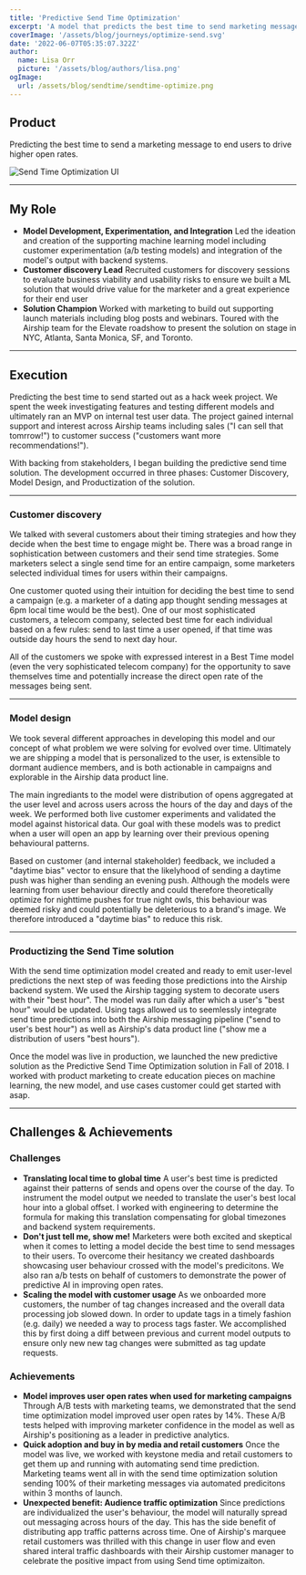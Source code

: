 ```yaml
---
title: 'Predictive Send Time Optimization'
excerpt: 'A model that predicts the best time to send marketing messages to end users'
coverImage: '/assets/blog/journeys/optimize-send.svg'
date: '2022-06-07T05:35:07.322Z'
author:
  name: Lisa Orr
  picture: '/assets/blog/authors/lisa.png'
ogImage:
  url: /assets/blog/sendtime/sendtime-optimize.png
---
```


## Product

Predicting the best time to send a marketing message to end users to drive higher open rates.
 
![Send Time Optimization UI](/assets/blog/sendtime/sendtimecover.png)

 ---

## My Role

* **Model Development, Experimentation, and Integration** Led the ideation and creation of the supporting machine learning model including customer experimentation (a/b testing models) and integration of the model's output with backend systems.
* **Customer discovery Lead** Recruited customers for discovery sessions to evaluate business viability and usability risks to ensure we built a ML solution that would drive value for the marketer and a great experience for their end user
* **Solution Champion** Worked with marketing to build out supporting launch materials including blog posts and webinars. Toured with the Airship team for the Elevate roadshow to present the solution on stage in NYC, Atlanta, Santa Monica, SF, and Toronto. 

---

## Execution

Predicting the best time to send started out as a hack week project. We spent the week investigating features and testing different models and ultimately ran an MVP on internal test user data. The project gained internal support and interest across Airship teams including sales ("I can sell that tomrrow!") to customer success ("customers want more recommendations!").

With backing from stakeholders, I began building the predictive send time solution. The development occurred in three phases: Customer Discovery, Model Design, and Productization of the solution.  

---

### Customer discovery 
We talked with several customers about their timing strategies and how they decide when the best time to engage might be. There was a broad range in sophistication between customers and their send time strategies. Some marketers select a single send time for an entire campaign, some marketers selected individual times for users within their campaigns.

One customer quoted using their intuition for deciding the best time to send a campaign (e.g. a marketer of a dating app thought sending messages at 6pm local time would be the best). One of our most sophisticated customers, a telecom company, selected best time for each individual based on a few rules: send to last time a user opened, if that time was outside day hours the send to next day hour.

All of the customers we spoke with expressed interest in a Best Time model (even the very sophisticated telecom company) for the opportunity to save themselves time and potentially increase the direct open rate of the messages being sent.

---

### Model design


We took several different approaches in developing this model and our concept of what problem we were solving for evolved over time. Ultimately we are shipping a model that is personalized to the user, is extensible to dormant audience members, and is both actionable in campaigns and explorable in the Airship data product line. 

The main ingrediants to the model were distribution of opens aggregated at the user level and across users across the hours of the day and days of the week. We performed both live customer experiments and validated the model against historical data. Our goal with these models was to predict when a user will open an app by learning over their previous opening behavioural patterns.

Based on customer (and internal stakeholder) feedback, we included a "daytime bias" vector to ensure that the likelyhood of sending a daytime push was higher than sending an evening push. Although the models were learning from user behaviour directly and could therefore theoretically optimize for nighttime pushes for true night owls, this behaviour was deemed risky and could potentially be deleterious to a brand's image. We therefore introduced a "daytime bias" to reduce this risk.

---

### Productizing the Send Time solution

With the send time optimization model created and ready to emit user-level predictions the next step of was feeding those predictions into the Airship backend system. We used the Airship tagging system to decorate users with their "best hour". The model was run daily after which a user's "best hour" would be updated. Using tags allowed us to seemlessly integrate send time predictions into both the Airship messaging pipeline ("send to user's best hour") as well as Airship's data product line ("show me a distribution of users "best hours"). 

Once the model was live in production, we launched the new predictive solution as the Predictive Send Time Optimization solution in Fall of 2018. I worked with product marketing to create education pieces on machine learning, the new model, and use cases customer could get started with asap. 

---

## Challenges & Achievements

### Challenges
* **Translating local time to global time** A user's best time is predicted against their patterns of sends and opens over the course of the day. To instrument the model output we needed to translate the user's best local hour into a global offset. I worked with engineering to determine the formula for making this translation compensating for global timezones and backend system requirements. 
* **Don't just tell me, show me!** Marketers were both excited and skeptical when it comes to letting a model decide the best time to send messages to their users. To overcome their hesitancy we created dashboards showcasing user behaviour crossed with the model's predicitons. We also ran a/b tests on behalf of customers to demonstrate the power of predictive AI in improving open rates. 
* **Scaling the model with customer usage** As we onboarded more customers, the number of tag changes increased and the overall data processing job slowed down. In order to update tags in a timely fashion (e.g. daily) we needed a way to process tags faster. We accomplished this by first doing a diff between previous and current model outputs to ensure only new new tag changes were submitted as tag update requests. 

### Achievements
* **Model improves user open rates when used for marketing campaigns** Through A/B tests with marketing teams, we demonstrated that the send time optimization model improved user open rates by 14%. These A/B tests helped with improving marketer confidence in the model as well as Airship's positioning as a leader in predictive analytics. 
* **Quick adoption and buy in by media and retail customers** Once the model was live, we worked with keystone media and retail customers to get them up and running with automating send time prediction. Marketing teams went all in with the send time optimization solution sending 100% of their marketing messages via automated predicitons within 3 months of launch. 
* **Unexpected benefit: Audience traffic optimization** Since predictions are individualized the user's behaviour, the model will naturally spread out messaging across hours of the day. This has the side benefit of distributing app traffic patterns across time. One of Airship's marquee retail customers was thrilled with this change in user flow and even shared interal traffic dashboards with their Airship customer manager to celebrate the positive impact from using Send time optimizaiton. 

